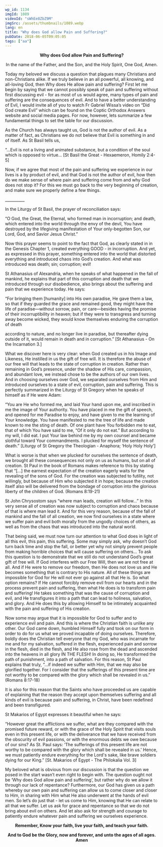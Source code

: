 ```yaml
---
wp_id: 1134
imgId: 1089
videoId: "sWhEe8ZbZ9M"
imgSrc: /assets/thumbnails/1089.webp
lang: en
title: "Why does God allow Pain and Suffering?"
pubDate: 2018-06-05T09:05:05
tags: ["aa"]
---
```


<p style="text-align: center;"><strong>Why does God allow Pain and Suffering?</strong></p>
<p style="text-align: center;">In the name of the Father, and the Son, and the Holy Spirit, One God, Amen.</p>
<p>Today my beloved we discuss a question that plagues many Christians and non-Christians alike. If we truly believe in an all powerful, all knowing, and all-loving God, then Why does He allow pain and suffering? First let me begin by saying that we cannot possibly speak of pain and suffering without first discussing evil - for as most of us would agree, many types of pain and suffering are the consequences of evil. And to have a better understanding of Evil, I would invite all of you to watch Fr Gabriel Wissa’s video on “Did God create Evil” which can be found on the Coptic Orthodox Answers website and social media pages. For now, however, lets summarize a few fundamental things to set the table for our discussion.</p>
<p>As the Church has always taught us, God is not the author of evil. As a matter of fact, as Christians we do not believe that Evil is something in and of itself. As St Basil tells us,</p>
<p>“…Evil is not a living and animated substance, but a condition of the soul which is opposed to virtue… [St Basil the Great - Hexaemeron, Homily 2:4-5]</p>
<p>Now, if we agree that most of the pain and suffering we experience in our lives is a by product of evil, and that God is not the author of evil, how then do we make sense of where pain and suffering come from and why God does not stop it? For this we must go back to the very beginning of creation, and make sure we properly define a few things.</p>
<p>__________</p>
<p>In the Liturgy of St Basil, the prayer of reconciliation says:</p>
<p>“O God, the Great, the Eternal, who formed man in incorruption; and death, which entered into the world through the envy of the devil, You have destroyed by the lifegiving manifestation of Your only-begotten Son, our Lord, God, and Savior Jesus Christ.”</p>
<p>Now this prayer seems to point to the fact that God, as clearly stated in in the Genesis Chapter 1, created everything GOOD - in incorruption. And yet, as expressed in this prayer, something entered into the world that distorted everything and introduced chaos into God’s creation. And what was introduced was death; sin; corruption; evil!</p>
<p>St Athanasius of Alexandria, when he speaks of what happened in the fall of mankind, he explains that part of this corruption and death that we introduced through our disobedience, also brings about the suffering and pain that we experience today. He says:</p>
<p>“For bringing them [humanity] into His own paradise, He gave them a law, so that if they guarded the grace and remained good, they might have the life of paradise—without sorrow, pain, or care—besides having the promise of their incorruptibility in heaven; but if they were to transgress and turning away become wicked, they would know themselves enduring the corruption of death</p>
<p>according to nature, and no longer live in paradise, but thereafter dying outside of it, would remain in death and in corruption.” [St Athanasius - On the Incarnation 3.]</p>
<p>What we discover here is very clear: when God created us in his Image and Likeness, He instilled in us the gift of free will. It is therefore the abuse of our free will that leads to the state of corruption in creation. Rather than remaining in God’s presence, under the shadow of His care, compassion, and abundant love, we instead chose to be the authors of our own lives. And in choosing ourselves over God, we separated ourselves from Him and introduced ourselves to a state of evil, corruption, pain and suffering. This is perfectly summarized in the Liturgy of St Gregory when he speaks of himself as if He were Adam:</p>
<p>“You are He who formed me, and laid Your hand upon me, and inscribed in me the image of Your authority. You have placed in me the gift of speech, and opened for me Paradise to enjoy, and have given to me the learning of Your knowledge. You have manifested to me the tree of life and made known to me the sting of death. Of one plant have You forbidden me to eat, that of which You have said to me, “Of it only do not eat.” But according to my will, I did eat. I put Your law behind me by my own counsel and became slothful toward Your commandments. I plucked for myself the sentence of death.” [Liturgy of St Gregory the Theologian - Anaphora; ‘Holy Holy Holy’]</p>
<p>What is worse is that when we plucked for ourselves the sentence of death, we brought all these consequences not only on us as humans, but on all of creation. St Paul in the book of Romans makes reference to this by stating that “[…] the earnest expectation of the creation eagerly waits for the revealing of the sons of God. For the creation was subjected to futility, not willingly, but because of Him who subjected it in hope; because the creation itself also will be delivered from the bondage of corruption into the glorious liberty of the children of God. (Romans 8:19-21)</p>
<p>St John Chrysostom says “where man leads, creation will follow…” In this very sense all of creation was now subject to corruption and chaos because of that is where man lead it. And for this very reason, because of the fall of mankind and the fall of all creation, we now find ourselves in a state where we suffer pain and evil both morally from the ungodly choices of others, as well as from the chaos that was introduced into the natural world.</p>
<p>That being said, we must now turn our attention to what God does in light of all this evil, this pain, this suffering. Some may simply ask, why doesn’t God turn back time and stop the fall, or better yet why not simply prevent people from making horrible choices that will cause suffering on others… To ask this question is to demonstrate that we still do not understand God’s great gift of free will. If God interferes with our Free Will, then we are not free at all. And if He were to remove our freedom, then He does not love us and He becomes something that is contrary to His nature. All of these things are impossible for God for He will not ever go against all that He is. So what option remains? If He cannot forcibly remove evil from our hearts and in the process prevent pain and suffering, then what He does is to transform pain and suffering! He takes something that was the cause of corruption and evil, and He transfigures it into a path that can lead to holiness, salvation, and glory. And He does this by allowing Himself to be intimately acquainted with the pain and suffering of His creation.</p>
<p>Now some may argue that it is impossible for God to suffer and to experience evil and pain. And this is where the Christian faith is unlike any other. Our God came down, humbled Himself fully and took on our form in order to do for us what we proved incapable of doing ourselves. Therefore, boldly does the Christian tell everyone that my God, who was incarnate for me and for my salvation, suffered in the flesh, experienced pain and sorrow in the flesh, died in the flesh, and He also rose from the dead and ascended into the heavens in all glory IN THE FLESH! In doing so, He transformed the path of punishment, into a path of salvation. For this reason, St Paul explains that truly, “…if indeed we suffer with Him, that we may also be glorified together. For I consider that the sufferings of this present time are not worthy to be compared with the glory which shall be revealed in us.” (Romans 8:17-18)</p>
<p>It is also for this reason that the Saints who have proceeded us are capable of explaining that the reason they accept upon themselves suffering and all kinds of evil is because pain and suffering, in Christ, have been redefined and been transfigured.</p>
<p>St Makarios of Egypt expresses it beautiful when he says:</p>
<p>&#8220;However great the afflictions we suffer, what are they compared with the promised future reward, or with the grace of the Holy Spirit that visits souls even in this present life, or with the deliverance that we have received from the obscurity of evil passions, or with the enormous debts we owe because of our sins? As St. Paul says: &#8216;The sufferings of this present life are not worthy to be compared with the glory which shall be revealed in us.' Hence, we must patiently endure everything for the Lord's sake, like brave soldiers dying for our King.&#8221; [St. Makarios of Egypt - The Philokalia Vol. 3]</p>
<p>My beloved what is obvious from our discussion is that the question we posed in the start wasn’t even right to begin with. The question ought not be ‘Why does God allow pain and suffering’, but rather why do we allow it through our lack of repentance? Furthermore, our God has given us a path whereby our own pain and suffering can allow us to come closer and closer to Him, in sharing with Him what He also underwent at the hands of evil men. So let’s do just that - let us come to Him, knowing that He can relate to all that we suffer. Let us ask for grace and repentance so that we do not bring about evil on others. And let also ask for strength and courage to patiently endure whatever pain and suffering we ourselves experience.</p>
<p style="text-align: center;"><strong>Remember, Know your faith, live your faith, and teach your faith.</strong></p>
<p style="text-align: center;"><strong>And to God be the Glory, now and forever, and unto the ages of all ages. Amen</strong></p>
